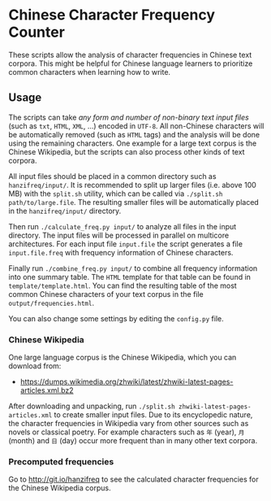# Chinese Character Frequency Counter

These scripts allow the analysis of character frequencies in Chinese text corpora. This might be helpful for Chinese language learners to prioritize common characters when learning how to write.

## Usage

The scripts can take _any form and number of non-binary text input files_ (such as `txt`, `HTML`, `XML`, ...) encoded in `UTF-8`. All non-Chinese characters will be automatically removed (such as `HTML` tags) and the analysis will be done using the remaining characters. One example for a large text corpus is the Chinese Wikipedia, but the scripts can also process other kinds of text corpora.

All input files should be placed in a common directory such as `hanzifreq/input/`. It is recommended to split up larger files (i.e. above 100 MB) with the `split.sh` utility, which can be called via `./split.sh path/to/large.file`. The resulting smaller files will be automatically placed in the `hanzifreq/input/` directory.

Then run `./calculate_freq.py input/` to analyze all files in the input directory. The input files will be processed in parallel on multicore architectures. For each input file `input.file` the script generates a file `input.file.freq` with frequency information of Chinese characters.

Finally run `./combine_freq.py input/` to combine all frequency information into one summary table. The `HTML` template for that table can be found in `template/template.html`. You can find the resulting table of the most common Chinese characters of your text corpus in the file `output/frequencies.html`.

You can also change some settings by editing the `config.py` file.

### Chinese Wikipedia

One large language corpus is the Chinese Wikipedia, which you can download from:

* https://dumps.wikimedia.org/zhwiki/latest/zhwiki-latest-pages-articles.xml.bz2

After downloading and unpacking, run `./split.sh zhwiki-latest-pages-articles.xml` to create smaller input files. Due to its encyclopedic nature, the character frequencies in Wikipedia vary from other sources such as novels or classical poetry. For example characters such as `年` (year), `月` (month) and `日` (day) occur more frequent than in many other text corpora.

### Precomputed frequencies

Go to http://git.io/hanzifreq to see the calculated character frequencies for the Chinese Wikipedia corpus.

